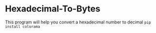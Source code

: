 # Hexadecimal-To-Bytes
This program will help you convert a hexadecimal number to decimal
```pip install colorama```
